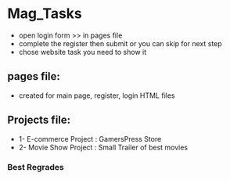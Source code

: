 # Mag_Tasks

- open login form >> in pages file
- complete the register then submit or you can skip for next step
- chose website task you need to show it

## pages file:
- created for main page, register, login HTML files
## Projects file: 

- 1- E-commerce Project : GamersPress Store
- 2- Movie Show Project : Small Trailer of best movies

### Best Regrades